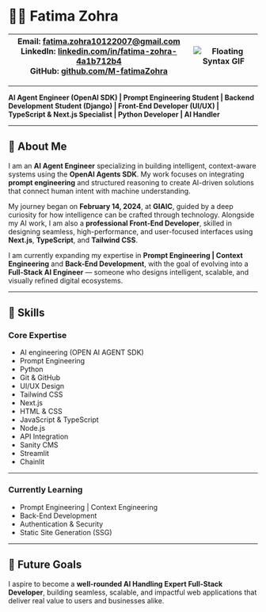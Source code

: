 # 👩‍💻 Fatima Zohra
| **Email:** [fatima.zohra10122007@gmail.com](mailto:fatima.zohra10122007@gmail.com)<br>**LinkedIn:** [linkedin.com/in/fatima-zohra-4a1b712b4](https://www.linkedin.com/in/fatima-zohra-4a1b712b4/)<br>**GitHub:** [github.com/M-fatimaZohra](https://github.com/M-fatimaZohra) | ![Floating Syntax GIF](https://media3.giphy.com/media/v1.Y2lkPTc5MGI3NjExODkwdDZ2Z2R6cGJvYXYzZmNjczRkbmo2ZjNsZG90aGR4Y2lsYnR0YSZlcD12MV9pbnRlcm5hbF9naWZfYnlfaWQmY3Q9Zw/5k5vZwRFZR5aZeniqb/giphy.gif) |
|---|---|

 

---

**AI Agent Engineer (OpenAI SDK) | Prompt Engineering Student | Backend Development Student (Django) | Front-End Developer (UI/UX) | TypeScript & Next.js Specialist | Python Developer | AI Handler**

---

## 🚀 About Me  
I am an **AI Agent Engineer** specializing in building intelligent, context-aware systems using the **OpenAI Agents SDK**. My work focuses on integrating **prompt engineering** and structured reasoning to create AI-driven solutions that connect human intent with machine understanding.  

My journey began on **February 14, 2024**, at **GIAIC**, guided by a deep curiosity for how intelligence can be crafted through technology. Alongside my AI work, I am also a **professional Front-End Developer**, skilled in designing seamless, high-performance, and user-focused interfaces using **Next.js**, **TypeScript**, and **Tailwind CSS**.  

I am currently expanding my expertise in **Prompt Engineering | Context Engineering** and **Back-End Development**, with the goal of evolving into a **Full-Stack AI Engineer** — someone who designs intelligent, scalable, and visually refined digital ecosystems.  

---



## 🧠 Skills  

### Core Expertise  
- AI  engineering (OPEN AI AGENT SDK)
- Prompt Engineering  
- Python  
- Git & GitHub 
- UI/UX Design  
- Tailwind CSS  
- Next.js  
- HTML & CSS  
- JavaScript & TypeScript  
- Node.js  
- API Integration  
- Sanity CMS  
- Streamlit  
- Chainlit  

---

### Currently Learning  
- Prompt Engineering | Context Engineering  
- Back-End Development  
- Authentication & Security  
- Static Site Generation (SSG)  

---

## 🎯 Future Goals  
I aspire to become a **well-rounded AI Handling Expert Full-Stack Developer**, building seamless, scalable, and impactful web applications that deliver real value to users and businesses alike.  
